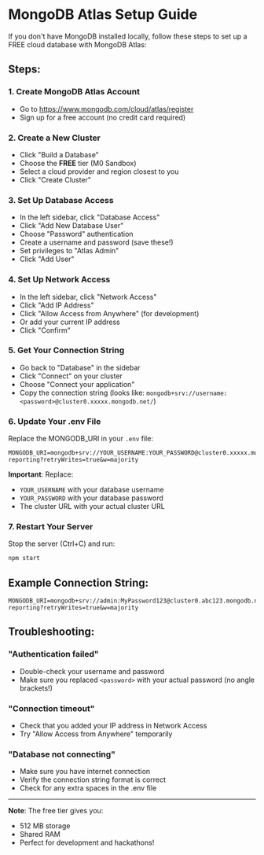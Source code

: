 # MongoDB Atlas Setup Guide

If you don't have MongoDB installed locally, follow these steps to set up a FREE cloud database with MongoDB Atlas:

## Steps:

### 1. Create MongoDB Atlas Account
- Go to https://www.mongodb.com/cloud/atlas/register
- Sign up for a free account (no credit card required)

### 2. Create a New Cluster
- Click "Build a Database"
- Choose the **FREE** tier (M0 Sandbox)
- Select a cloud provider and region closest to you
- Click "Create Cluster"

### 3. Set Up Database Access
- In the left sidebar, click "Database Access"
- Click "Add New Database User"
- Choose "Password" authentication
- Create a username and password (save these!)
- Set privileges to "Atlas Admin"
- Click "Add User"

### 4. Set Up Network Access
- In the left sidebar, click "Network Access"
- Click "Add IP Address"
- Click "Allow Access from Anywhere" (for development)
- Or add your current IP address
- Click "Confirm"

### 5. Get Your Connection String
- Go back to "Database" in the sidebar
- Click "Connect" on your cluster
- Choose "Connect your application"
- Copy the connection string (looks like: `mongodb+srv://username:<password>@cluster0.xxxxx.mongodb.net/`)

### 6. Update Your .env File
Replace the MONGODB_URI in your `.env` file:

```
MONGODB_URI=mongodb+srv://YOUR_USERNAME:YOUR_PASSWORD@cluster0.xxxxx.mongodb.net/incident-reporting?retryWrites=true&w=majority
```

**Important**: Replace:
- `YOUR_USERNAME` with your database username
- `YOUR_PASSWORD` with your database password
- The cluster URL with your actual cluster URL

### 7. Restart Your Server
Stop the server (Ctrl+C) and run:
```bash
npm start
```

## Example Connection String:
```
MONGODB_URI=mongodb+srv://admin:MyPassword123@cluster0.abc123.mongodb.net/incident-reporting?retryWrites=true&w=majority
```

## Troubleshooting:

### "Authentication failed"
- Double-check your username and password
- Make sure you replaced `<password>` with your actual password (no angle brackets!)

### "Connection timeout"
- Check that you added your IP address in Network Access
- Try "Allow Access from Anywhere" temporarily

### "Database not connecting"
- Make sure you have internet connection
- Verify the connection string format is correct
- Check for any extra spaces in the .env file

---

**Note**: The free tier gives you:
- 512 MB storage
- Shared RAM
- Perfect for development and hackathons!
